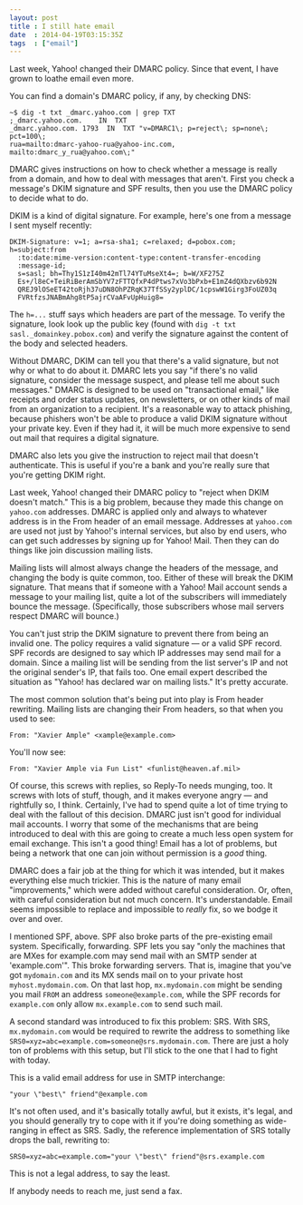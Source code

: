 ```yaml
---
layout: post
title : I still hate email
date  : 2014-04-19T03:15:35Z
tags  : ["email"]
---
```

Last week, Yahoo! changed their DMARC policy.  Since that event, I have grown
to loathe email even more.

You can find a domain's DMARC policy, if any, by checking DNS:

    ~$ dig -t txt _dmarc.yahoo.com | grep TXT
    ;_dmarc.yahoo.com.    IN  TXT
    _dmarc.yahoo.com. 1793  IN  TXT "v=DMARC1\; p=reject\; sp=none\; pct=100\;
    rua=mailto:dmarc-yahoo-rua@yahoo-inc.com, mailto:dmarc_y_rua@yahoo.com\;"

DMARC gives instructions on how to check whether a message is really from a
domain, and how to deal with messages that aren't.  First you check a message's
DKIM signature and SPF results, then you use the DMARC policy to decide what to
do.

DKIM is a kind of digital signature.  For example, here's one from a message I
sent myself recently:

    DKIM-Signature: v=1; a=rsa-sha1; c=relaxed; d=pobox.com; h=subject:from
      :to:date:mime-version:content-type:content-transfer-encoding
      :message-id;
      s=sasl; bh=Thy1S1zI40m42mTl74YTuMseXt4=; b=W/XF275Z
      Es+/l8eC+TeiRiBerAmSbYV7zFTTQfxP4dPtws7xVo3bPxb+E1mZ4dQXbzv6b92N
      QREJ9lOSeET42toRjh37uDN8OhPZRqK37TfSSy2yplDC/1cpswW1Girg3FoUZ03q
      FVRtfzsJNABmAhg8tP5ajrCVaAFvUpHuig8=

The `h=...` stuff says which headers are part of the message.  To verify the
signature, look look up the public key (found with `dig -t txt
sasl._domainkey.pobox.com`) and verify the signature against the content of the
body and selected headers.

Without DMARC, DKIM can tell you that there's a valid signature, but not why or
what to do about it.  DMARC lets you say "if there's no valid signature,
consider the message suspect, and please tell me about such messages." DMARC is
designed to be used on "transactional email,"  like receipts and order status
updates, on newsletters, or on other kinds of mail from an organization to a
recipient.  It's a reasonable way to attack phishing, because phishers won't be
able to produce a valid DKIM signature without your private key.  Even if they
had it, it will be much more expensive to send out mail that requires a digital
signature.

DMARC also lets you give the instruction to reject mail that doesn't
authenticate.  This is useful if you're a bank and you're really sure that
you're getting DKIM right.

Last week, Yahoo! changed their DMARC policy to "reject when DKIM doesn't
match."  This is a big problem, because they made this change on `yahoo.com`
addresses.  DMARC is applied only and always to whatever address is in the From
header of an email message.  Addresses at `yahoo.com` are used not just by
Yahoo!'s internal services, but also by end users, who can get such addresses
by signing up for Yahoo! Mail.  Then they can do things like join discussion
mailing lists.

Mailing lists will almost always change the headers of the message, and
changing the body is quite common, too.  Either of these will break the DKIM
signature.  That means that if someone with a Yahoo! Mail account sends a
message to your mailing list, quite a lot of the subscribers will immediately
bounce the message.  (Specifically, those subscribers whose mail servers
respect DMARC will bounce.)

You can't just strip the DKIM signature to prevent there from being an invalid
one.  The policy requires a valid signature — or a valid SPF record.  SPF
records are designed to say which IP addresses may send mail for a domain.
Since a mailing list will be sending from the list server's IP and not the
original sender's IP, that fails too.  One email expert described the situation
as "Yahoo! has declared war on mailing lists."  It's pretty accurate.

The most common solution that's being put into play is From header rewriting.
Mailing lists are changing their From headers, so that when you used to see:

    From: "Xavier Ample" <xample@example.com>

You'll now see:

    From: "Xavier Ample via Fun List" <funlist@heaven.af.mil>

Of course, this screws with replies, so Reply-To needs munging, too.  It screws
with lots of stuff, though, and it makes everyone angry — and rightfully so, I
think.  Certainly, I've had to spend quite a lot of time trying to deal with
the fallout of this decision.  DMARC just isn't good for individual mail
accounts.  I worry that some of the mechanisms that are being introduced to
deal with this are going to create a much less open system for email exchange.
This isn't a good thing!  Email has a lot of problems, but being a network that
one can join without permission is a *good* thing.

DMARC does a fair job at the thing for which it was intended, but it makes
everything else much trickier.  This is the nature of many email
"improvements," which were added without careful consideration.  Or, often,
with careful consideration but not much concern.  It's understandable.  Email
seems impossible to replace and impossible to *really* fix, so we bodge it over
and over.

I mentioned SPF, above.  SPF also broke parts of the pre-existing email system.
Specifically, forwarding.  SPF lets you say "only the machines that are MXes
for example.com may send mail with an SMTP sender at 'example.com'".  This
broke forwarding servers.  That is, imagine that you've got `mydomain.com` and
its MX sends mail on to your private host `myhost.mydomain.com`.  On that last
hop, `mx.mydomain.com` might be sending you mail `FROM` an address
`someone@example.com`, while the SPF records for `example.com` only allow
`mx.example.com` to send such mail.

A second standard was introduced to fix this problem: SRS.  With SRS,
`mx.mydomain.com` would be required to rewrite the address to something like
`SRS0=xyz=abc=example.com=someone@srs.mydomain.com`.  There are just a holy ton
of problems with this setup, but I'll stick to the one that I had to fight with
today.

This is a valid email address for use in SMTP interchange:

    "your \"best\" friend"@example.com

It's not often used, and it's basically totally awful, but it exists, it's
legal, and you should generally try to cope with it if you're doing something
as wide-ranging in effect as SRS.  Sadly, the reference implementation of SRS
totally drops the ball, rewriting to:

    SRS0=xyz=abc=example.com="your \"best\" friend"@srs.example.com

This is not a legal address, to say the least.

If anybody needs to reach me, just send a fax.

